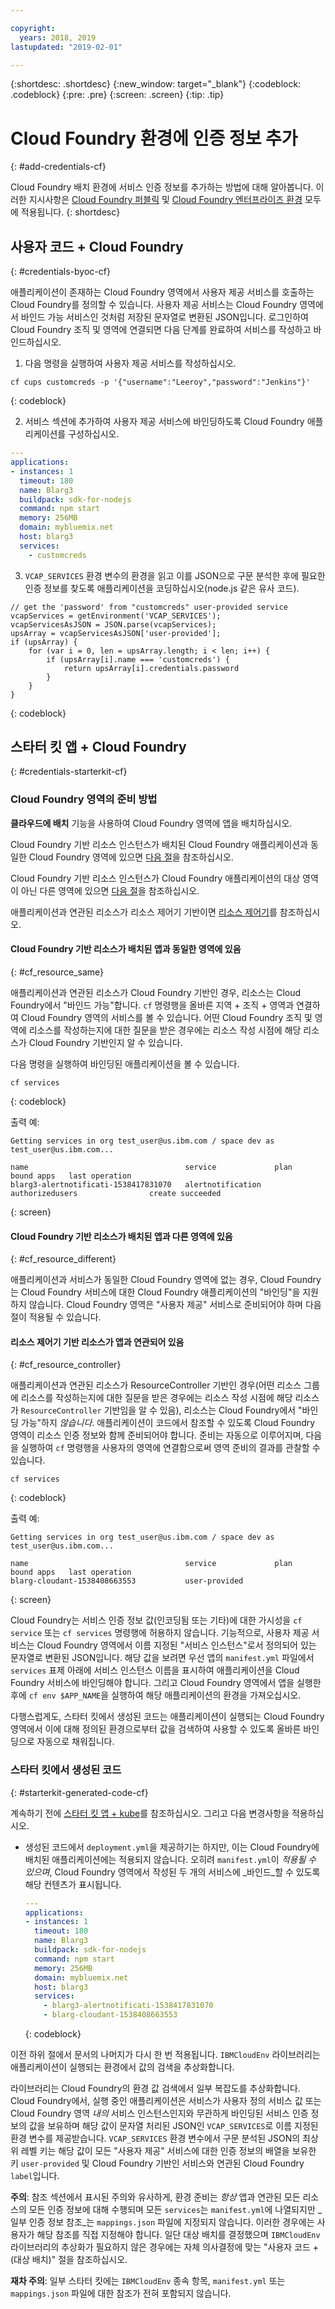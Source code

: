 ```yaml
---

copyright:
  years: 2018, 2019
lastupdated: "2019-02-01"

---
```


{:shortdesc: .shortdesc}
{:new_window: target="_blank"}
{:codeblock: .codeblock}
{:pre: .pre}
{:screen: .screen}
{:tip: .tip}

# Cloud Foundry 환경에 인증 정보 추가
{: #add-credentials-cf}

Cloud Foundry 배치 환경에 서비스 인증 정보를 추가하는 방법에 대해 알아봅니다. 이러한 지시사항은 [Cloud Foundry 퍼블릭](/docs/cloud-foundry-public/about-cf.html) 및 [Cloud Foundry 엔터프라이즈 환경](/docs/cloud-foundry-public/cfee.html) 모두에 적용됩니다.
{: shortdesc}

## 사용자 코드 + Cloud Foundry
{: #credentials-byoc-cf}

애플리케이션이 존재하는 Cloud Foundry 영역에서 사용자 제공 서비스를 호출하는 Cloud Foundry를 정의할 수 있습니다. 사용자 제공 서비스는 Cloud Foundry 영역에서 바인드 가능 서비스인 것처럼 저장된 문자열로 변환된 JSON입니다. 로그인하여 Cloud Foundry 조직 및 영역에 연결되면 다음 단계를 완료하여 서비스를 작성하고 바인드하십시오.

1. 다음 명령을 실행하여 사용자 제공 서비스를 작성하십시오.
  ```console
  cf cups customcreds -p '{"username":"Leeroy","password":"Jenkins"}'
  ```
  {: codeblock}

2. 서비스 섹션에 추가하여 사용자 제공 서비스에 바인딩하도록 Cloud Foundry 애플리케이션를 구성하십시오.
  ```yaml
  ---
  applications:
  - instances: 1
    timeout: 180
    name: Blarg3
    buildpack: sdk-for-nodejs
    command: npm start
    memory: 256MB
    domain: mybluemix.net
    host: blarg3
    services:
      - customcreds
  ```

3. `VCAP_SERVICES` 환경 변수의 환경을 읽고 이를 JSON으로 구문 분석한 후에 필요한 인증 정보를 찾도록 애플리케이션을 코딩하십시오(node.js 같은 유사 코드).
  ```
  // get the 'password' from "customcreds" user-provided service
  vcapServices = getEnvironment('VCAP_SERVICES');
  vcapServicesAsJSON = JSON.parse(vcapServices);
  upsArray = vcapServicesAsJSON['user-provided'];
  if (upsArray) {
      for (var i = 0, len = upsArray.length; i < len; i++) {
          if (upsArray[i].name === 'customcreds') {
              return upsArray[i].credentials.password
          }
      }
  }
  ```
{: codeblock}


## 스타터 킷 앱 + Cloud Foundry
{: #credentials-starterkit-cf}

### Cloud Foundry 영역의 준비 방법

**클라우드에 배치** 기능을 사용하여 Cloud Foundry 영역에 앱을 배치하십시오.

Cloud Foundry 기반 리소스 인스턴스가 배치된 Cloud Foundry 애플리케이션과 동일한 Cloud Foundry 영역에 있으면 [다음 절](/docs/apps/creds_cf.html#cf_resource_same)을 참조하십시오.

Cloud Foundry 기반 리소스 인스턴스가 Cloud Foundry 애플리케이션의 대상 영역이 아닌 다른 영역에 있으면 [다음 절](/docs/apps/creds_cf.html#cf_resource_different)을 참조하십시오.

애플리케이션과 연관된 리소스가 리소스 제어기 기반이면 [리소스 제어기](/docs/apps/creds_cf.html#cf_resource_controller)를 참조하십시오.

#### Cloud Foundry 기반 리소스가 배치된 앱과 동일한 영역에 있음
{: #cf_resource_same}

애플리케이션과 연관된 리소스가 Cloud Foundry 기반인 경우, 리소스는 Cloud Foundry에서 "바인드 가능"합니다. `cf` 명령행을 올바른 지역 + 조직 + 영역과 연결하여 Cloud Foundry 영역의 서비스를 볼 수 있습니다. 어떤 Cloud Foundry 조직 및 영역에 리소스를 작성하는지에 대한 질문을 받은 경우에는 리소스 작성 시점에 해당 리소스가 Cloud Foundry 기반인지 알 수 있습니다.

다음 명령을 실행하여 바인딩된 애플리케이션을 볼 수 있습니다.
```console
cf services
```
{: codeblock}

출력 예:
```
Getting services in org test_user@us.ibm.com / space dev as test_user@us.ibm.com...

name                                   service             plan              bound apps   last operation
blarg3-alertnotificati-1538417831070   alertnotification   authorizedusers                create succeeded
```
{: screen}

#### Cloud Foundry 기반 리소스가 배치된 앱과 다른 영역에 있음
{: #cf_resource_different}

애플리케이션과 서비스가 동일한 Cloud Foundry 영역에 없는 경우, Cloud Foundry는 Cloud Foundry 서비스에 대한 Cloud Foundry 애플리케이션의 "바인딩"을 지원하지 않습니다. Cloud Foundry 영역은 "사용자 제공" 서비스로 준비되어야 하며 다음 절이 적용될 수 있습니다.

#### 리소스 제어기 기반 리소스가 앱과 연관되어 있음
{: #cf_resource_controller}

애플리케이션과 연관된 리소스가 ResourceController 기반인 경우(어떤 리소스 그룹에 리소스를 작성하는지에 대한 질문을 받은 경우에는 리소스 작성 시점에 해당 리소스가 `ResourceController` 기반임을 알 수 있음), 리소스는 Cloud Foundry에서 "바인딩 가능"하지 _않습니다_. 애플리케이션이 코드에서 참조할 수 있도록 Cloud Foundry 영역이 리소스 인증 정보와 함께 준비되어야 합니다. 준비는 자동으로 이루어지며, 다음을 실행하여 `cf` 명령행을 사용자의 영역에 연결함으로써 영역 준비의 결과를 관찰할 수 있습니다.
```console
cf services
```
{: codeblock}

출력 예:
```
Getting services in org test_user@us.ibm.com / space dev as test_user@us.ibm.com...

name                                   service             plan              bound apps   last operation
blarg-cloudant-1538408663553           user-provided
```
{: screen}

Cloud Foundry는 서비스 인증 정보 값(인코딩됨 또는 기타)에 대한 가시성을 `cf service` 또는 `cf services` 명령행에 허용하지 않습니다. 기능적으로, 사용자 제공 서비스는 Cloud Foundry 영역에서 이름 지정된 "서비스 인스턴스"로서 정의되어 있는 문자열로 변환된 JSON입니다. 해당 값을 보려면 우선 앱의 `manifest.yml` 파일에서 `services` 표제 아래에 서비스 인스턴스 이름을 표시하여 애플리케이션을 Cloud Foundry 서비스에 바인딩해야 합니다. 그리고 Cloud Foundry 영역에서 앱을 실행한 후에 `cf env $APP_NAME`을 실행하여 해당 애플리케이션의 환경을 가져오십시오.

다행스럽게도, 스타터 킷에서 생성된 코드는 애플리케이션이 실행되는 Cloud Foundry 영역에서 이에 대해 정의된 환경으로부터 값을 검색하여 사용할 수 있도록 올바른 바인딩으로 자동으로 채워집니다.

### 스타터 킷에서 생성된 코드
{: #starterkit-generated-code-cf}

계속하기 전에 [스타터 킷 앱 + kube](/docs/apps/creds_kube.html#credentials-starterkit-kube-gencode)를 참조하십시오. 그리고 다음 변경사항을 적용하십시오.

* 생성된 코드에서 `deployment.yml`을 제공하기는 하지만, 이는 Cloud Foundry에 배치된 애플리케이션에는 적용되지 않습니다. 오히려 `manifest.yml`이 _적용될 수 있으며_, Cloud Foundry 영역에서 작성된 두 개의 서비스에 _바인드_할 수 있도록 해당 컨텐츠가 표시됩니다.
  ```yaml
  ---
  applications:
  - instances: 1
    timeout: 180
    name: Blarg3
    buildpack: sdk-for-nodejs
    command: npm start
    memory: 256MB
    domain: mybluemix.net
    host: blarg3
    services:
      - blarg3-alertnotificati-1538417831070
      - blarg-cloudant-1538408663553
  ```
  {: codeblock}

이전 하위 절에서 문서의 나머지가 다시 한 번 적용됩니다. `IBMCloudEnv` 라이브러리는 애플리케이션이 실행되는 환경에서 값의 검색을 추상화합니다.

라이브러리는 Cloud Foundry의 환경 값 검색에서 일부 복잡도를 추상화합니다. Cloud Foundry에서, 실행 중인 애플리케이션은 서비스가 사용자 정의 서비스 값 또는 Cloud Foundry 영역 _내의_ 서비스 인스턴스인지와 무관하게 바인딩된 서비스 인증 정보의 값을 보유하며 해당 값이 문자열 처리된 JSON인 `VCAP_SERVICES`로 이름 지정된 환경 변수를 제공받습니다. `VCAP_SERVICES` 환경 변수에서 구문 분석된 JSON의 최상위 레벨 키는 해당 값이 모든 "사용자 제공" 서비스에 대한 인증 정보의 배열을 보유한 키 `user-provided` 및 Cloud Foundry 기반인 서비스와 연관된 Cloud Foundry `label`입니다.

**주의**: 참조 섹션에서 표시된 주의와 유사하게, 환경 준비는 _항상_ 앱과 연관된 모든 리소스의 모든 인증 정보에 대해 수행되며 모든 `services`는 `manifest.yml`에 나열되지만 _일부 인증 정보 참조_는 `mappings.json` 파일에 지정되지 않습니다. 이러한 경우에는 사용자가 해당 참조를 직접 지정해야 합니다. 일단 대상 배치를 결정했으며 `IBMCloudEnv` 라이브러리의 추상화가 필요하지 않은 경우에는 자체 의사결정에 맞는 "사용자 코드 + (대상 배치)" 절을 참조하십시오.

**재차 주의**: 일부 스타터 킷에는 `IBMCloudEnv` 종속 항목, `manifest.yml` 또는 `mappings.json` 파일에 대한 참조가 전혀 포함되지 않습니다.
